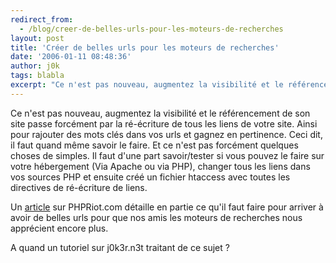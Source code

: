 ```yaml
---
redirect_from:
  - /blog/creer-de-belles-urls-pour-les-moteurs-de-recherches
layout: post
title: 'Créer de belles urls pour les moteurs de recherches'
date: '2006-01-11 08:48:36'
author: j0k
tags: blabla
excerpt: "Ce n'est pas nouveau, augmentez la visibilité et le référencement de son site passe forcément par la ré-écriture de tous les liens de votre site. Ainsi pour rajouter des mots clés dans vos urls et gagnez en pertinence.     \nCeci dit, il faut quand même savoir le faire. Et ce n'est pas forcément quelques choses de simples. Il faut d'une part savoir/tester si vous      …"
---
```


Ce n'est pas nouveau, augmentez la visibilité et le référencement de son site passe forcément par la ré-écriture de tous les liens de votre site. Ainsi pour rajouter des mots clés dans vos urls et gagnez en pertinence.
Ceci dit, il faut quand même savoir le faire. Et ce n'est pas forcément quelques choses de simples. Il faut d'une part savoir/tester si vous pouvez le faire sur votre hébergement (Via Apache ou via PHP), changer tous les liens dans vos sources PHP et ensuite créé un fichier htaccess avec toutes les directives de ré-écriture de liens.

Un [article](http://www.phpriot.com/d/articles/php/application-design/search-engine-urls/) sur PHPRiot.com détaille en partie ce qu'il faut faire pour arriver à avoir de belles urls pour que nos amis les moteurs de recherches nous apprécient encore plus.

A quand un tutoriel sur j0k3r.n3t traitant de ce sujet ?
